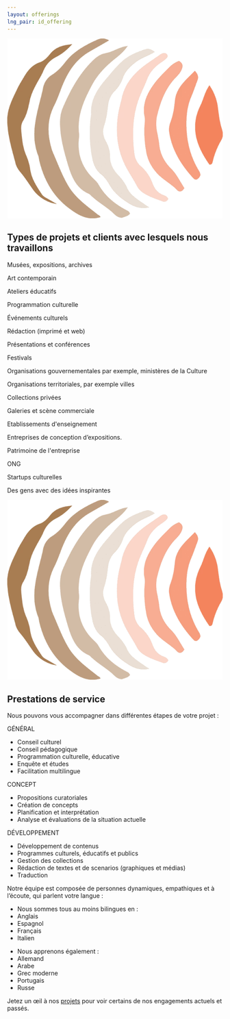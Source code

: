 ```yaml
---
layout: offerings
lng_pair: id_offering
---
```

<script src="https://kit.fontawesome.com/9293cabefc.js" crossorigin="anonymous"></script>
<div class="row">
    <div>
        <div class="position-relative padding-container even-background">
            <div>
                <div class="photoTitle">
                    <img class="imgTitles" src="/assets/img/default/logo.webp" alt="Logo image" />
                    <h2 class="title2">Types de projets et clients avec lesquels nous travaillons</h2>
                </div>
                <div class="offlist">
                    <p><i class="fa-solid fa-building-columns"></i>Musées, expositions, archives</p>
                    <p><i class="fa-solid fa-palette"></i>Art contemporain</p>
                    <p><i class="fa-solid fa-pen"></i>Ateliers éducatifs</p>
                    <p><i class="fa-solid fa-gear"></i>Programmation culturelle</p>
                    <p><i class="fa-solid fa-masks-theater"></i>Événements culturels</p>
                    <p><i class="fa-solid fa-pen-nib"></i>Rédaction (imprimé et web)</p>
                    <p><i class="fa-solid fa-comments"></i>Présentations et conférences</p>
                    <p><i class="fa-solid fa-users"></i>Festivals</p>
                    <p><i class="fa-solid fa-building"></i>Organisations gouvernementales par exemple, ministères de la Culture</p>
                    <p><i class="fa-solid fa-city"></i>Organisations territoriales, par exemple villes</p>
                    <p><i class="fa-solid fa-paintbrush"></i>Collections privées</p>
                    <p><i class="fa-solid fa-handshake"></i>Galeries et scène commerciale</p>
                    <p><i class="fa-solid fa-school"></i>Etablissements d'enseignement</p>
                    <p><i class="fa-solid fa-list-check"></i>Entreprises de conception d’expositions.</p>
                    <p><i class="fa-solid fa-sitemap"></i>Patrimoine de l'entreprise</p>
                    <p><i class="fa-solid fa-building-ngo"></i>ONG</p>
                    <p><i class="fa-solid fa-rocket"></i>Startups culturelles</p>
                    <p><i class="fa-solid fa-lightbulb"></i>Des gens avec des idées inspirantes</p>
                </div>
            </div>
            <div id="services">
                <div class="photoTitle">
                    <img class="imgTitles" src="/assets/img/default/logo.webp" alt="Logo image" />
                    <h2 class="title2">Prestations de service</h2>
                </div>
                <p>Nous pouvons vous accompagner dans différentes étapes de votre projet :</p>
                <div id="offering-services" class="companiesProjectsContainer">
                    <div>
                        <p>GÉNÉRAL</p>
                        <ul>
                            <li>Conseil culturel</li>
                            <li>Conseil pédagogique</li>
                            <li>Programmation culturelle, éducative</li>
                            <li>Enquête et études</li>
                            <li>Facilitation multilingue</li>
                        </ul>
                    </div>
                    <div>
                        <p>CONCEPT</p>
                        <ul>
                            <li>Propositions curatoriales</li>
                            <li>Création de concepts</li>
                            <li>Planification et interprétation</li>
                            <li>Analyse et évaluations de la situation actuelle</li>
                        </ul>
                    </div>
                    <div>
                        <p>DÉVELOPPEMENT</p>
                        <ul>
                            <li>Développement de contenus</li>
                            <li>Programmes culturels, éducatifs et publics</li>
                            <li>Gestion des collections</li>
                            <li>Rédaction de textes et de scenarios (graphiques et médias)</li>
                            <li>Traduction</li>
                        </ul>
                    </div>
                </div>
                <p>Notre équipe est composée de personnes dynamiques, empathiques et à l’écoute, qui parlent votre langue :</p>
                <div class="companiesProjectsContainer">
                        <ul class="sub-item">
                            <li>Nous sommes tous au moins bilingues en :</li>
                            <li>Anglais</li>
                            <li>Espagnol</li>
                            <li>Français</li>
                            <li>Italien</li>
                        </ul>
                        <ul class="sub-item">
                            <li>Nous apprenons également :</li>
                            <li>Allemand</li>
                            <li>Arabe</li>
                            <li>Grec moderne</li>
                            <li>Portugais</li>
                            <li>Russe</li>
                        </ul>
                </div>
                <p>Jetez un œil à nos <a class="link" href="projects.html">projets</a>  pour voir certains de nos engagements actuels et passés.</p>
            </div>
         </div>
    </div> 
</div>
